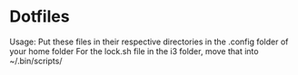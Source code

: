 # Dotfiles

Usage:
  Put these files in their respective directories in the .config folder of your home folder
  For the lock.sh file in the i3 folder, move that into ~/.bin/scripts/
